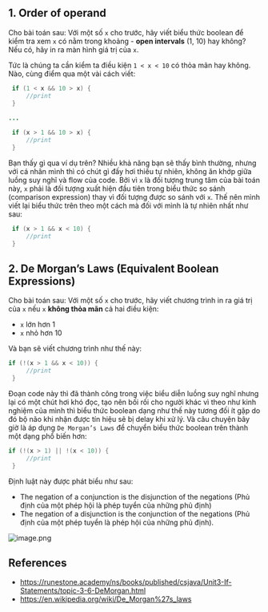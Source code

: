 ## 1. Order of operand

Cho bài toán sau: Với một số `x` cho trước, hãy viết biểu thức boolean để kiểm tra xem `x` có nằm trong khoảng - **open intervals**  (1, 10)  hay không? Nếu có, hãy in ra màn hình giá trị của `x`.

Tức là chúng ta cần kiểm ta điều kiện `1 < x < 10` có thỏa mãn hay không. Nào, cùng điểm qua một vài cách viết:

```Java
 if (1 < x && 10 > x) {
     //print
 }
 
...

 if (x > 1 && 10 > x) {
     //print
 }
```

Bạn thấy gì qua ví dụ trên? Nhiều khả năng bạn sẽ thấy bình thường, nhưng với cá nhân mình thì có chút gì đấy hơi thiếu tự nhiên, không ăn khớp giữa luồng suy nghĩ và flow của code. Bởi vì `x` là đối tượng trung tâm của bài toán này, `x` phải là đối tượng xuất hiện đầu tiên trong biểu thức so sánh (comparison expression) thay vì đối tượng được so sánh với `x`. Thế nên mình viết lại biểu thức trên theo một cách mà đối với mình là tự nhiên nhất như sau:
```Java
 if (x > 1 && x < 10) {
     //print
 }
```

## 2. De Morgan’s Laws (Equivalent Boolean Expressions) 
Cho bài toán sau:  Với một số `x` cho trước, hãy viết chương trình in ra giá trị của `x` nếu `x`  **không thỏa mãn** cả hai điều kiện:
- `x` lớn hơn 1
- `x` nhỏ hơn 10

Và bạn sẽ viết chương trình như thế này:
```Java
if (!(x > 1 && x < 10)) {
     //print
 }
```
Đoạn code này thì đã thành công trong việc biểu diễn luồng suy nghĩ nhưng lại có một chút hơi khó đọc, tạo nên bối rối cho người khác vì theo như kinh nghiệm của mình thì biểu thức boolean dạng như thế này tương đối ít gặp do đó bộ não khi nhận được tín hiệu sẽ bị delay khi xử lý. Và câu chuyện bây giờ là áp dụng `De Morgan’s Laws` để chuyển biểu thức boolean trên thành một dạng phổ biến hơn:
```Java
if (!(x > 1) || !(x < 10)) {
     //print
 }
```

Định luật này được phát biểu như sau:
- The negation of a conjunction is the disjunction of the negations (Phủ định của một phép hội là phép tuyển của những phủ định)
- The negation of a disjunction is the conjunction of the negations (Phủ định của một phép tuyển là phép hội của những phủ định).

![image.png](https://images.viblo.asia/f447b0bd-c3a8-4976-ac61-c2db45095b50.png)

## References
- https://runestone.academy/ns/books/published/csjava/Unit3-If-Statements/topic-3-6-DeMorgan.html
- https://en.wikipedia.org/wiki/De_Morgan%27s_laws